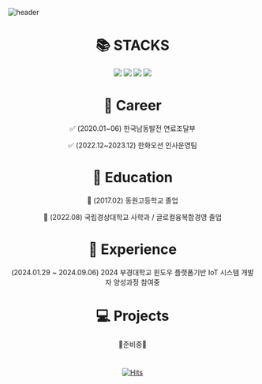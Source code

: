 ![header](https://capsule-render.vercel.app/api?type=Venom&color=auto&height=300&section=header&text=OH%20HYE%20JIN&fontSize=90)


<div align=center><h1>📚 STACKS</h1></div>
<div align=center> 
  <img src="https://img.shields.io/badge/visual%20studio%20code-%23007ACC.svg?&style=for-the-badge&logo=visual%20studio%20code&logoColor=white" />
  <img src="https://img.shields.io/badge/python-3776AB?style=for-the-badge&logo=python&logoColor=white">
  <img src="https://img.shields.io/badge/C++-00599C?style=flat-square&logo=cplusplus&logoColor=white">
  <img src="https://img.shields.io/badge/jupyter-%23F37626.svg?&style=for-the-badge&logo=jupyter&logoColor=white" />

<div align=center><h1>💼 Career</h1></div>
✅ (2020.01~06) 한국남동발전 연료조달부 

✅ (2022.12~2023.12) 한화오션 인사운영팀
<div align=center><h1>🏫 Education</h1></div>
📌 (2017.02) 동원고등학교 졸업

📌 (2022.08) 국립경상대학교 사학과 / 글로컬융복합경영 졸업
<div align=center><h1>📔 Experience</h1></div>
(2024.01.29 ~ 2024.09.06) 2024 부경대학교 윈도우 플랫폼기반 IoT 시스템 개발자 양성과정 참여중 
<div align=center><h1>💻 Projects</h1></div>
🚨준비중🚨
<!-- <div align=center><h1>:purple_heart: Today</h1></div> -->
<div align=center><h1></h1></div>

[![Hits](https://hits.seeyoufarm.com/api/count/incr/badge.svg?url=https%3A%2F%2Fgithub.com%2Fhyeily0627&count_bg=%23E4CDF6&title_bg=%23000000&icon=&icon_color=%23E7E7E7&title=hits&edge_flat=true)](https://hits.seeyoufarm.com)

</div>




<!--
**hyeily0627/hyeily0627** is a ✨ _special_ ✨ repository because its `README.md` (this file) appears on your GitHub profile.

Here are some ideas to get you started:

- 🔭 I’m currently working on ...
- 🌱 I’m currently learning ...
- 👯 I’m looking to collaborate on ...
- 🤔 I’m looking for help with ...
- 💬 Ask me about ...
- 📫 How to reach me: ...
- 😄 Pronouns: ...
- ⚡ Fun fact: ...
-->
